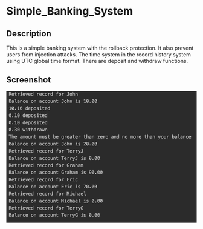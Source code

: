 # Simple_Banking_System

## Description

This is a simple banking system with the rollback protection. It also prevent users from injection attacks. The time system in the record history system using UTC global time format. There are deposit and withdraw functions.

## Screenshot

<img src='https://github.com/YoTNT/Simple_Banking_System/blob/master/Screenshot.png' />
